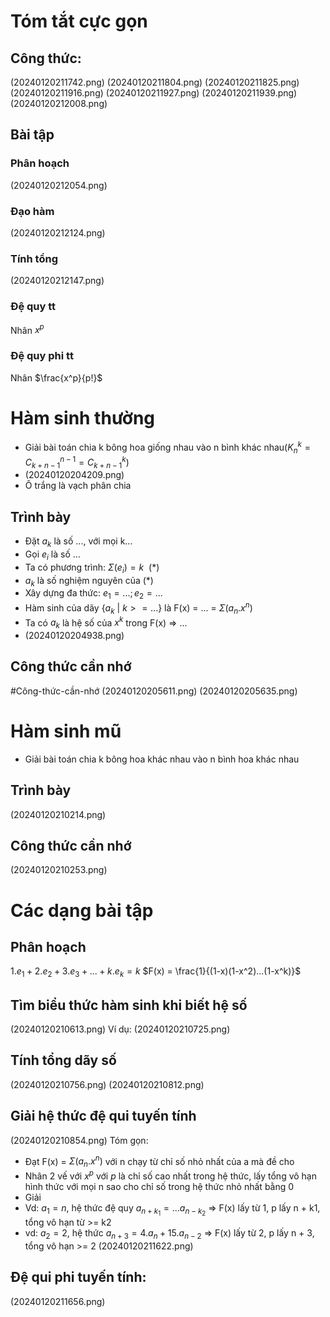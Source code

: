 # Tóm tắt cực gọn
## Công thức:
(20240120211742.png)
(20240120211804.png)
(20240120211825.png)
(20240120211916.png)
(20240120211927.png)
(20240120211939.png)
(20240120212008.png)
## Bài tập
### Phân hoạch
(20240120212054.png)
### Đạo hàm
(20240120212124.png)
### Tính tổng
(20240120212147.png)
### Đệ quy tt
Nhân $x^p$

### Đệ quy phi tt
Nhân $\frac{x^p}{p!}$


# Hàm sinh thường
- Giải bài toán chia k bông hoa giống nhau vào n bình khác nhau($K^k_n = C^{n-1}_{k+n-1} = C^k_{k+n-1}$)
- (20240120204209.png)
- Ô trắng là vạch phân chia

## Trình bày
- Đặt $a_k$ là số ..., với mọi k...
- Gọi $e_i$ là số ...
- Ta có phương trình: $\Sigma(e_i) = k \ \ (*)$
- $a_k$ là số nghiệm nguyên của $(*)$
- Xây dựng đa thức: $e_1 =...; e_2 =...$
- Hàm sinh của dãy $\{a_k \ | \ k >=...\}$ là F(x) = ... = $\Sigma(a_n.x^n)$
- Ta có $a_k$ là hệ số của $x^k$ trong F(x) => ...
- (20240120204938.png)
## Công thức cần nhớ
#Công-thức-cần-nhớ
(20240120205611.png)
(20240120205635.png)
# Hàm sinh mũ
- Giải bài toán chia k bông hoa khác nhau vào n bình hoa khác nhau

## Trình bày
(20240120210214.png)
## Công thức cần nhớ
(20240120210253.png)
# Các dạng bài tập

## Phân hoạch
$1.e_1 + 2.e_2 + 3.e_3 +...+k.e_k = k$
$F(x) = \frac{1}{(1-x)(1-x^2)...(1-x^k)}$

## Tìm biểu thức hàm sinh khi biết hệ số
(20240120210613.png)
Ví dụ:
(20240120210725.png)

## Tính tổng dãy số
(20240120210756.png)
(20240120210812.png)

## Giải hệ thức đệ qui tuyến tính
(20240120210854.png)
Tóm gọn:
- Đạt F(x) = $\Sigma(a_n.x^n)$ với n chạy từ chỉ số nhỏ nhất của a mà đề cho
- Nhân 2 vế với $x^p$ với $p$ là chỉ số cao nhất trong hệ thức, lấy tổng vô hạn hình thức với mọi n sao cho chỉ số trong hệ thức nhỏ nhất bằng 0
- Giải
- Vd: $a_1 = n$, hệ thức đệ quy $a_{n + k_1} = ...a_{n - k_2}$ => F(x) lấy từ 1, p lấy n + k1, tổng vô hạn từ >= k2
- vd: $a_2 = 2$, hệ thức $a_{n+3} = 4.a_n + 15.a_{n-2}$ => F(x) lấy từ 2, p lấy n + 3, tổng vô hạn >= 2
(20240120211622.png)
## Đệ qui phi tuyến tính:
(20240120211656.png)
